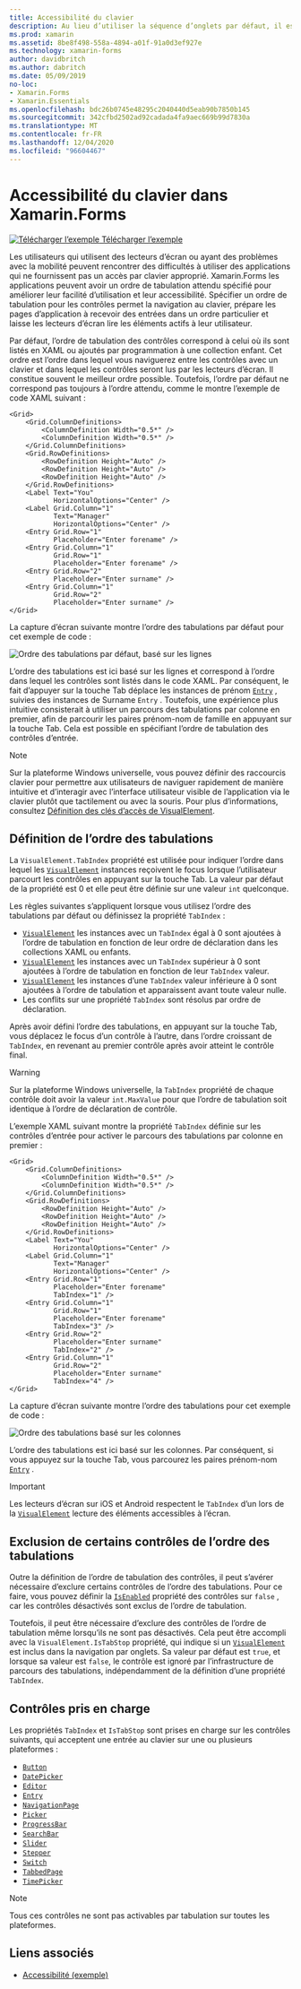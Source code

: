 ```yaml
---
title: Accessibilité du clavier
description: Au lieu d’utiliser la séquence d’onglets par défaut, il est parfois nécessaire de régler l’accessibilité de votre interface utilisateur en spécifiant la séquence d’onglets avec une combinaison des propriétés TabIndex et IsTabStop.
ms.prod: xamarin
ms.assetid: 8be8f498-558a-4894-a01f-91a0d3ef927e
ms.technology: xamarin-forms
author: davidbritch
ms.author: dabritch
ms.date: 05/09/2019
no-loc:
- Xamarin.Forms
- Xamarin.Essentials
ms.openlocfilehash: bdc26b0745e48295c2040440d5eab90b7850b145
ms.sourcegitcommit: 342cfbd2502ad92cadada4fa9aec669b99d7830a
ms.translationtype: MT
ms.contentlocale: fr-FR
ms.lasthandoff: 12/04/2020
ms.locfileid: "96604467"
---
```

# <a name="keyboard-accessibility-in-no-locxamarinforms"></a>Accessibilité du clavier dans Xamarin.Forms

[![Télécharger l’exemple](~/media/shared/download.png) Télécharger l’exemple](/samples/xamarin/xamarin-forms-samples/userinterface-accessibility)

Les utilisateurs qui utilisent des lecteurs d’écran ou ayant des problèmes avec la mobilité peuvent rencontrer des difficultés à utiliser des applications qui ne fournissent pas un accès par clavier approprié. Xamarin.Forms les applications peuvent avoir un ordre de tabulation attendu spécifié pour améliorer leur facilité d’utilisation et leur accessibilité. Spécifier un ordre de tabulation pour les contrôles permet la navigation au clavier, prépare les pages d’application à recevoir des entrées dans un ordre particulier et laisse les lecteurs d’écran lire les éléments actifs à leur utilisateur.

Par défaut, l’ordre de tabulation des contrôles correspond à celui où ils sont listés en XAML ou ajoutés par programmation à une collection enfant. Cet ordre est l’ordre dans lequel vous naviguerez entre les contrôles avec un clavier et dans lequel les contrôles seront lus par les lecteurs d’écran. Il constitue souvent le meilleur ordre possible. Toutefois, l’ordre par défaut ne correspond pas toujours à l’ordre attendu, comme le montre l’exemple de code XAML suivant :

```xaml
<Grid>
    <Grid.ColumnDefinitions>
        <ColumnDefinition Width="0.5*" />
        <ColumnDefinition Width="0.5*" />
    </Grid.ColumnDefinitions>
    <Grid.RowDefinitions>
        <RowDefinition Height="Auto" />
        <RowDefinition Height="Auto" />
        <RowDefinition Height="Auto" />
    </Grid.RowDefinitions>
    <Label Text="You"
           HorizontalOptions="Center" />
    <Label Grid.Column="1"
           Text="Manager"
           HorizontalOptions="Center" />
    <Entry Grid.Row="1"
           Placeholder="Enter forename" />
    <Entry Grid.Column="1"
           Grid.Row="1"
           Placeholder="Enter forename" />
    <Entry Grid.Row="2"
           Placeholder="Enter surname" />
    <Entry Grid.Column="1"
           Grid.Row="2"
           Placeholder="Enter surname" />
</Grid>
```

La capture d’écran suivante montre l’ordre des tabulations par défaut pour cet exemple de code :

![Ordre des tabulations par défaut, basé sur les lignes](keyboard-images/default-tab-order.png)

L’ordre des tabulations est ici basé sur les lignes et correspond à l’ordre dans lequel les contrôles sont listés dans le code XAML. Par conséquent, le fait d’appuyer sur la touche Tab déplace les instances de prénom [`Entry`](xref:Xamarin.Forms.Entry) , suivies des instances de Surname `Entry` . Toutefois, une expérience plus intuitive consisterait à utiliser un parcours des tabulations par colonne en premier, afin de parcourir les paires prénom-nom de famille en appuyant sur la touche Tab. Cela est possible en spécifiant l’ordre de tabulation des contrôles d’entrée.

> [!NOTE]
> Sur la plateforme Windows universelle, vous pouvez définir des raccourcis clavier pour permettre aux utilisateurs de naviguer rapidement de manière intuitive et d’interagir avec l’interface utilisateur visible de l’application via le clavier plutôt que tactilement ou avec la souris. Pour plus d’informations, consultez [Définition des clés d’accès de VisualElement](~/xamarin-forms/platform/windows/visualelement-access-keys.md).

## <a name="setting-the-tab-order"></a>Définition de l’ordre des tabulations

La `VisualElement.TabIndex` propriété est utilisée pour indiquer l’ordre dans lequel les [`VisualElement`](xref:Xamarin.Forms.VisualElement) instances reçoivent le focus lorsque l’utilisateur parcourt les contrôles en appuyant sur la touche Tab. La valeur par défaut de la propriété est 0 et elle peut être définie sur une valeur `int` quelconque.

Les règles suivantes s’appliquent lorsque vous utilisez l’ordre des tabulations par défaut ou définissez la propriété `TabIndex` :

- [`VisualElement`](xref:Xamarin.Forms.VisualElement) les instances avec un `TabIndex` égal à 0 sont ajoutées à l’ordre de tabulation en fonction de leur ordre de déclaration dans les collections XAML ou enfants.
- [`VisualElement`](xref:Xamarin.Forms.VisualElement) les instances avec un `TabIndex` supérieur à 0 sont ajoutées à l’ordre de tabulation en fonction de leur `TabIndex` valeur.
- [`VisualElement`](xref:Xamarin.Forms.VisualElement) les instances d’une `TabIndex` valeur inférieure à 0 sont ajoutées à l’ordre de tabulation et apparaissent avant toute valeur nulle.
- Les conflits sur une propriété `TabIndex` sont résolus par ordre de déclaration.

Après avoir défini l’ordre des tabulations, en appuyant sur la touche Tab, vous déplacez le focus d’un contrôle à l’autre, dans l’ordre croissant de `TabIndex`, en revenant au premier contrôle après avoir atteint le contrôle final.

> [!WARNING]
> Sur la plateforme Windows universelle, la `TabIndex` propriété de chaque contrôle doit avoir la valeur `int.MaxValue` pour que l’ordre de tabulation soit identique à l’ordre de déclaration de contrôle.

L’exemple XAML suivant montre la propriété `TabIndex` définie sur les contrôles d’entrée pour activer le parcours des tabulations par colonne en premier :

```xaml
<Grid>
    <Grid.ColumnDefinitions>
        <ColumnDefinition Width="0.5*" />
        <ColumnDefinition Width="0.5*" />
    </Grid.ColumnDefinitions>
    <Grid.RowDefinitions>
        <RowDefinition Height="Auto" />
        <RowDefinition Height="Auto" />
        <RowDefinition Height="Auto" />
    </Grid.RowDefinitions>
    <Label Text="You"
           HorizontalOptions="Center" />
    <Label Grid.Column="1"
           Text="Manager"
           HorizontalOptions="Center" />
    <Entry Grid.Row="1"
           Placeholder="Enter forename"
           TabIndex="1" />
    <Entry Grid.Column="1"
           Grid.Row="1"
           Placeholder="Enter forename"
           TabIndex="3" />
    <Entry Grid.Row="2"
           Placeholder="Enter surname"
           TabIndex="2" />
    <Entry Grid.Column="1"
           Grid.Row="2"
           Placeholder="Enter surname"
           TabIndex="4" />
</Grid>
```

La capture d’écran suivante montre l’ordre des tabulations pour cet exemple de code :

![Ordre des tabulations basé sur les colonnes](keyboard-images/correct-tab-order.png)

L’ordre des tabulations est ici basé sur les colonnes. Par conséquent, si vous appuyez sur la touche Tab, vous parcourez les paires prénom-nom [`Entry`](xref:Xamarin.Forms.Entry) .

> [!IMPORTANT]
> Les lecteurs d’écran sur iOS et Android respectent le `TabIndex` d’un lors de la [`VisualElement`](xref:Xamarin.Forms.VisualElement) lecture des éléments accessibles à l’écran.

## <a name="excluding-controls-from-the-tab-order"></a>Exclusion de certains contrôles de l’ordre des tabulations

Outre la définition de l’ordre de tabulation des contrôles, il peut s’avérer nécessaire d’exclure certains contrôles de l’ordre des tabulations. Pour ce faire, vous pouvez définir la [`IsEnabled`](xref:Xamarin.Forms.VisualElement) propriété des contrôles sur `false` , car les contrôles désactivés sont exclus de l’ordre de tabulation.

Toutefois, il peut être nécessaire d’exclure des contrôles de l’ordre de tabulation même lorsqu’ils ne sont pas désactivés. Cela peut être accompli avec la `VisualElement.IsTabStop` propriété, qui indique si un [`VisualElement`](xref:Xamarin.Forms.VisualElement) est inclus dans la navigation par onglets. Sa valeur par défaut est `true`, et lorsque sa valeur est `false`, le contrôle est ignoré par l’infrastructure de parcours des tabulations, indépendamment de la définition d’une propriété `TabIndex`.

## <a name="supported-controls"></a>Contrôles pris en charge

Les propriétés `TabIndex` et `IsTabStop` sont prises en charge sur les contrôles suivants, qui acceptent une entrée au clavier sur une ou plusieurs plateformes :

- [`Button`](xref:Xamarin.Forms.Button)
- [`DatePicker`](xref:Xamarin.Forms.DatePicker)
- [`Editor`](xref:Xamarin.Forms.Editor)
- [`Entry`](xref:Xamarin.Forms.Entry)
- [`NavigationPage`](xref:Xamarin.Forms.NavigationPage)
- [`Picker`](xref:Xamarin.Forms.Picker)
- [`ProgressBar`](xref:Xamarin.Forms.ProgressBar)
- [`SearchBar`](xref:Xamarin.Forms.SearchBar)
- [`Slider`](xref:Xamarin.Forms.Slider)
- [`Stepper`](xref:Xamarin.Forms.Stepper)
- [`Switch`](xref:Xamarin.Forms.Switch)
- [`TabbedPage`](xref:Xamarin.Forms.TabbedPage)
- [`TimePicker`](xref:Xamarin.Forms.TimePicker)

> [!NOTE]
> Tous ces contrôles ne sont pas activables par tabulation sur toutes les plateformes.

## <a name="related-links"></a>Liens associés

- [Accessibilité (exemple)](/samples/xamarin/xamarin-forms-samples/userinterface-accessibility)
